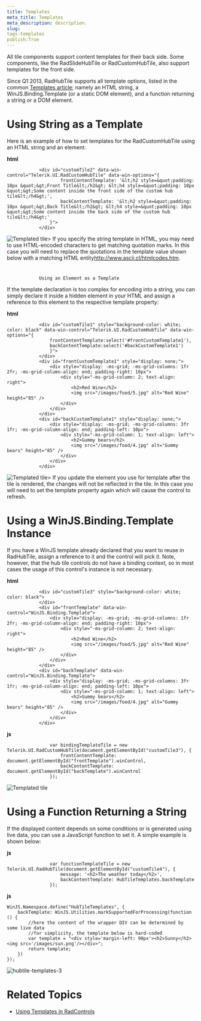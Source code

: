 ```yaml
---
title: Templates
meta_title: Templates
meta_description: description.
slug: 
tags:templates
publish:True
---
```



All tile components support content templates for their back side. Some components, like the RadSlideHubTile or RadCustomHubTile, also support
				templates for the front side.
			

Since Q1 2013, RadHubTile supports all template options, listed in the common [Templates article](a27cfadb-2990-4c07-be2a-8557b9cf722e);
				namely an HTML string, a WinJS.Binding.Template (or a static DOM element), and a function returning a string or a DOM element.
			

# Using String as a Template

Here is an example of how to set templates for the RadCustomHubTile using an HTML string and an element:
				


 __html__
    


				<div id="customTile2" data-win-control="Telerik.UI.RadCustomHubTile" data-win-options="{
						frontContentTemplate: '&lt;h2 style=&quot;padding: 10px &quot;&gt;Front Title&lt;/h2&gt; &lt;h4 style=&quot;padding: 10px &quot;&gt;Some content inside the front side of the custom hub tile&lt;/h4&gt;',
						backContentTemplate: '&lt;h2 style=&quot;padding: 10px &quot;&gt;Back Title&lt;/h2&gt; &lt;h4 style=&quot;padding: 10px &quot;&gt;Some content inside the back side of the custom hub tile&lt;/h4&gt;'
					}">
				</div>

![Templated tile](../Media/Controls\HubTile\hubtile-templates-2.png)>
						If you specify the string template in HTML, you
						may need to use HTML-encoded characters to get matching quotation marks. In this case you will need to replace the quotations
						in the template value shown below with a matching
						<externalLink xmlns="http://ddue.schemas.microsoft.com/authoring/2003/5"><linkText>HTML entity</linkText><linkUri>http://www.ascii.cl/htmlcodes.htm</linkUri></externalLink>.
					

# 
				Using an Element as a Template
			

If the template declaration is too complex for encoding into a string, you can simply declare it inside a hidden element in your HTML and assign a
					reference to this element to the respective template property:
				


 __html__
    


				<div id="customTile1" style="background-color: white; color: black" data-win-control="Telerik.UI.RadCustomHubTile" data-win-options="{
					frontContentTemplate:select('#frontCustomTemplate1'), 
					backContentTemplate:select('#backCustomTemplate1')
					}">
				</div>
				<div id="frontCustomTemplate1" style="display: none;">
					<div style="display: -ms-grid; -ms-grid-columns: 1fr 2fr; -ms-grid-column-align: end; padding-right: 10px">
						<div style="-ms-grid-column: 2; text-align: right">
							<h2>Red Wine</h2>
							<img src="/images/food/5.jpg" alt="Red Wine" height="85" />
						</div>
					</div>
				</div>
				<div id="backCustomTemplate1" style="display: none;">
					<div style="display: -ms-grid; -ms-grid-columns: 3fr 1fr; -ms-grid-column-align: end; padding-left: 10px">
						<div style="-ms-grid-column: 1; text-align: left">
							<h2>Gummy bears</h2>
							<img src="/images/food/4.jpg" alt="Gummy bears" height="85" />
						</div>
					</div>
				</div>

![Templated tile](../Media/Controls\HubTile\hubtile-templates-1.png)>
						If you update the element you use for template after the tile is rendered, the changes will not be
						reflected in the tile. In this case you will need to set the template property again which will cause the control to refresh.
					

# Using a WinJS.Binding.Template Instance

If you have a WinJS template already declared that you want to reuse in RadHubTile, assign a reference to it and the control will pick it. Note, however,
					that the hub tile controls do not have a binding context, so in most cases the usage of this control's instance is not necessary.
				


 __html__
    


				<div id="customTile3" style="background-color: white; color: black">
				</div>
				<div id="frontTemplate" data-win-control="WinJS.Binding.Template">
					<div style="display: -ms-grid; -ms-grid-columns: 1fr 2fr; -ms-grid-column-align: end; padding-right: 10px">
						<div style="-ms-grid-column: 2; text-align: right">
							<h2>Red Wine</h2>
							<img src="/images/food/5.jpg" alt="Red Wine" height="85" />
						</div>
					</div>
				</div>
				<div id="backTemplate" data-win-control="WinJS.Binding.Template">
					<div style="display: -ms-grid; -ms-grid-columns: 3fr 1fr; -ms-grid-column-align: end; padding-left: 10px">
						<div style="-ms-grid-column: 1; text-align: left">
							<h2>Gummy bears</h2>
							<img src="/images/food/4.jpg" alt="Gummy bears" height="85" />
						</div>
					</div>
				</div>




 __js__
    


					var bindingTemplateTile = new Telerik.UI.RadCustomHubTile(document.getElementById("customTile3"), {
						frontContentTemplate: document.getElementById("frontTemplate").winControl,
						backContentTemplate: document.getElementById("backTemplate").winControl
					});

![Templated tile](../Media/Controls\HubTile\hubtile-templates-1.png)

# Using a Function Returning a String

If the displayed content depends on some conditions or is generated using live data, you can use a JavaScript function to set it. A simple example is shown
					below:
				


 __js__
    


					var functionTemplateTile = new Telerik.UI.RadHubTile(document.getElementById("customTile4"), {
						message: '<h2>The weather today</h2>',
						backContentTemplate: HubTileTemplates.backTemplate
					});




 __js__
    


	WinJS.Namespace.define("HubTileTemplates", {
		backTemplate: WinJS.Utilities.markSupportedForProcessing(function () {
			//here the content of the wrapper DIV can be determined by some live data
			//for simplicity, the template below is hard-coded
			var template = "<div style='margin-left: 90px'><h2>Sunny</h2><img src='/images/sun.png'/></div>";
			return template;
		})
	});

![hubtile-templates-3](../Media/Controls\HubTile\hubtile-templates-3.png)

# Related Topics

 * [Using Templates in RadControls]({{slug:using-templates-in-radcontrols}})
